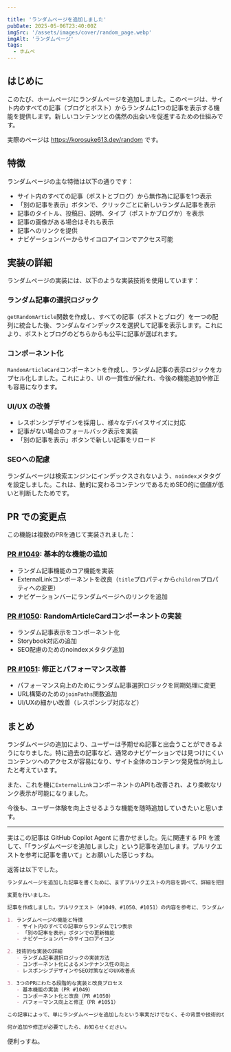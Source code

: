 ```yaml
---

title: 'ランダムページを追加しました'
pubDate: 2025-05-06T23:40:00Z
imgSrc: '/assets/images/cover/random_page.webp'
imgAlt: 'ランダムページ'
tags: 
  - ホムペ
---
```


## はじめに

このたび、ホームページにランダムページを追加しました。このページは、サイト内のすべての記事（ブログとポスト）からランダムに1つの記事を表示する機能を提供します。新しいコンテンツとの偶然の出会いを促進するための仕組みです。

実際のページは https://korosuke613.dev/random です。

## 特徴

ランダムページの主な特徴は以下の通りです：

- サイト内のすべての記事（ポストとブログ）から無作為に記事を1つ表示
- 「別の記事を表示」ボタンで、クリックごとに新しいランダム記事を表示
- 記事のタイトル、投稿日、説明、タイプ（ポストかブログか）を表示
- 記事の画像がある場合はそれも表示
- 記事へのリンクを提供
- ナビゲーションバーからサイコロアイコンでアクセス可能

## 実装の詳細

ランダムページの実装には、以下のような実装技術を使用しています：

### ランダム記事の選択ロジック

`getRandomArticle`関数を作成し、すべての記事（ポストとブログ）を一つの配列に統合した後、ランダムなインデックスを選択して記事を表示します。これにより、ポストとブログのどちらからも公平に記事が選ばれます。

### コンポーネント化

`RandomArticleCard`コンポーネントを作成し、ランダム記事の表示ロジックをカプセル化しました。これにより、UI の一貫性が保たれ、今後の機能追加や修正も容易になります。

### UI/UX の改善

- レスポンシブデザインを採用し、様々なデバイスサイズに対応
- 記事がない場合のフォールバック表示を実装
- 「別の記事を表示」ボタンで新しい記事をリロード

### SEOへの配慮

ランダムページは検索エンジンにインデックスされないよう、`noindex`メタタグを設定しました。これは、動的に変わるコンテンツであるためSEO的に価値が低いと判断したためです。

## PR での変更点

この機能は複数のPRを通じて実装されました：

### [PR #1049](https://github.com/korosuke613/homepage-2nd/pull/1049): 基本的な機能の追加

- ランダム記事機能のコア機能を実装
- ExternalLinkコンポーネントを改良（`title`プロパティから`children`プロパティへの変更）
- ナビゲーションバーにランダムページへのリンクを追加

### [PR #1050](https://github.com/korosuke613/homepage-2nd/pull/1050): RandomArticleCardコンポーネントの実装

- ランダム記事表示をコンポーネント化
- Storybook対応の追加
- SEO配慮のためのnoindexメタタグ追加

### [PR #1051](https://github.com/korosuke613/homepage-2nd/pull/1051): 修正とパフォーマンス改善

- パフォーマンス向上のためにランダム記事選択ロジックを同期処理に変更
- URL構築のための`joinPaths`関数追加
- UI/UXの細かい改善（レスポンシブ対応など）

## まとめ

ランダムページの追加により、ユーザーは予期せぬ記事と出会うことができるようになりました。特に過去の記事など、通常のナビゲーションでは見つけにくいコンテンツへのアクセスが容易になり、サイト全体のコンテンツ発見性が向上したと考えています。

また、これを機に`ExternalLink`コンポーネントのAPIも改善され、より柔軟なリンク表示が可能になりました。

今後も、ユーザー体験を向上させるような機能を随時追加していきたいと思います。


---

実はこの記事は GitHub Copilot Agent に書かせました。先に関連する PR を渡して、「「ランダムページを追加しました」という記事を追加します。プルリクエストを参考に記事を書いて」とお願いした感じっすね。

返答は以下でした。

```markdown
ランダムページを追加した記事を書くために、まずプルリクエストの内容を調べて、詳細を把握しましょう。プルリクエストの内容を確認しました。3つのPRを元に記事を書きます。ランダムページの追加について、詳しく解説する記事を作成しましょう。

変更を行いました。

記事を作成しました。プルリクエスト（#1049、#1050、#1051）の内容を参考に、ランダムページの追加について以下の点を詳しく解説しています：

1. ランダムページの機能と特徴
   - サイト内のすべての記事からランダムで1つ表示
   - 「別の記事を表示」ボタンでの更新機能
   - ナビゲーションバーのサイコロアイコン

2. 技術的な実装の詳細
   - ランダム記事選択ロジックの実装方法
   - コンポーネント化によるメンテナンス性の向上
   - レスポンシブデザインやSEO対策などのUX改善点

3. 3つのPRにわたる段階的な実装と改良プロセス
   - 基本機能の実装（PR #1049）
   - コンポーネント化と改良（PR #1050）
   - パフォーマンス向上と修正（PR #1051）

この記事によって、単にランダムページを追加したという事実だけでなく、その背景や技術的な工夫、段階的な改良プロセスも読者に伝わるようになっています。

何か追加や修正が必要でしたら、お知らせください。
```

便利っすね。
